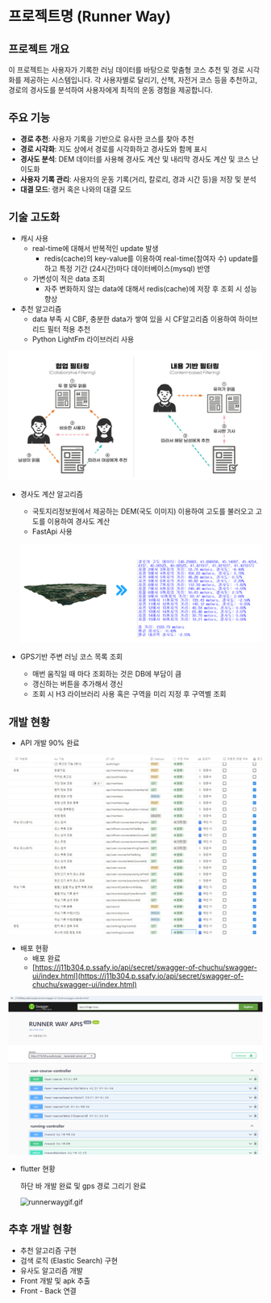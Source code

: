 
# 프로젝트명 (Runner Way)

## 프로젝트 개요

이 프로젝트는 사용자가 기록한 러닝 데이터를 바탕으로 맞춤형 코스 추천 및 경로 시각화를 제공하는 시스템입니다. 각 사용자별로 달리기, 산책, 자전거 코스 등을 추천하고, 경로의 경사도를 분석하여 사용자에게 최적의 운동 경험을 제공합니다.

## 주요 기능

- **경로 추천**: 사용자 기록을 기반으로 유사한 코스를 찾아 추천
- **경로 시각화**: 지도 상에서 경로를 시각화하고 경사도와 함께 표시
- **경사도 분석**: DEM 데이터를 사용해 경사도 계산 및 내리막 경사도 계산 및 코스 난이도화
- **사용자 기록 관리**: 사용자의 운동 기록(거리, 칼로리, 경과 시간 등)을 저장 및 분석
- **대결 모드**: 랭커 혹은 나와의 대결 모드

## 기술 고도화

- 캐시 사용
    - real-time에 대해서 반복적인 update 발생
        - redis(cache)의 key-value를 이용하여 real-time(참여자 수) update를 하고 특정 기간 (24시간)마다 데이터베이스(mysql) 반영
    - 가변성이 적은 data 조회
        - 자주 변화하지 않는 data에 대해서 redis(cache)에 저장 후 조회 시 성능 향상
- 추천 알고리즘
    - data 부족 시 CBF, 충분한 data가 쌓여 있을 시 CF알고리즘 이용하여 하이브리드 필터 적용 추천
    - Python LightFm 라이브러리 사용

![image.png](/Image/image.png)

- 경사도 계산 알고리즘
    - 국토지리정보원에서 제공하는 DEM(국도 이미지) 이용하여 고도를 불러오고 고도를 이용하여 경사도 계산
    - FastApi 사용
    
    ![image.png](/Image/image%201.png)
    
- GPS기반 주변 러닝 코스 목록 조회
    - 매번 움직일 때 마다 조회하는 것은 DB에 부담이 큼
    - 갱신하는 버튼을 추가해서 갱신
    - 조회 시 H3 라이브러리 사용 혹은 구역을 미리 지정 후 구역별 조회

## 개발 현황

- API 개발 90% 완료

![image.png](/Image/image%202.png)

- 배포 현황
    - 배포 완료
    - [https://j11b304.p.ssafy.io/api/secret/swagger-of-chuchu/swagger-ui/index.html](https://j11b304.p.ssafy.io/api/secret/swagger-of-chuchu/swagger-ui/index.html)

![image.png](/Image/image%203.png)

- flutter 현황
    
    하단 바 개발 완료 및 gps 경로 그리기 완료
    
    ![runnerwaygif.gif](/Image/runnerwaygif.gif)
    

## 추후 개발 현황

- 추천 알고리즘 구현
- 검색 로직 (Elastic Search) 구현
- 유사도 알고리즘 개발
- Front 개발 및 apk 추출
- Front - Back 연결

